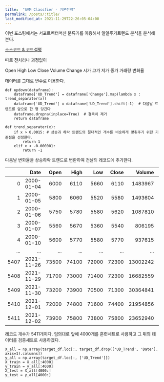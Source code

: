 ```yaml
---
title:  "SVM Classfier - 기본전략" 
permalink: /posts/:title/
last_modified_at: 2021-11-29T22:26:05-04:00
---
```


이번 포스팅에서는 서포트벡터머신 분류기를 이용해서 일일주가트렌드 분석을 분석해본다.


[소스코드 & 코드설명](https://github.com/meltingOcean/AI-Trade/blob/main/ML%20Quant%20Strategy/SVM_classifier.ipynb)


따로 전처리나 과정없이

Open	High	Low		Close	Volume		Change
시가	   고가	  저가	 종가		거래량		  변화율

데이터를 그대로 변수로 이용한다.



	def updown(dataframe):
    	dataframe['UD_Trend'] = dataframe['Change'].map(lambda x : trend_separater(x)) 
    	dataframe['UD_Trend'] = dataframe['UD_Trend'].shift(-1)  # 다음날 트렌드를 앞으로 한 행 당긴다
    	dataframe.dropna(inplace=True)  # 결측치 제거
    	return dataframe

	def trend_separater(x):
    	if x > 0.0015: # 상승과 하락 트렌드의 절대적인 개수를 비슷하게 맞춰주기 위한 기준점을 선정한다.
        	return 1
    	elif x < -0.000001:
        	return -1


다음날 변화율을 상승하락 트렌드로 변환하여 전날의 레코드에 추가한다.


|      |       Date |  Open |  High |   Low | Close |   Volume |    Change | UD_Trend |
|-----:|-----------:|------:|------:|------:|------:|---------:|----------:|---------:|
| 0    | 2000-01-04 | 6000  | 6110  | 5660  | 6110  | 1483967  | 0.148496  | -1.0     |
| 1    | 2000-01-05 | 5800  | 6060  | 5520  | 5580  | 1493604  | -0.086743 | 1.0      |
| 2    | 2000-01-06 | 5750  | 5780  | 5580  | 5620  | 1087810  | 0.007168  | -1.0     |
| 3    | 2000-01-07 | 5560  | 5670  | 5360  | 5540  | 806195   | -0.014235 | 1.0      |
| 4    | 2000-01-10 | 5600  | 5770  | 5580  | 5770  | 937615   | 0.041516  | -1.0     |
| ...  | ...        | ...   | ...   | ...   | ...   | ...      | ...       | ...      |
| 5407 | 2021-11-26 | 73500 | 74100 | 72000 | 72300 | 13002242 | -0.018996 | -1.0     |
| 5408 | 2021-11-29 | 71700 | 73000 | 71400 | 72300 | 16682559 | 0.000000  | -1.0     |
| 5409 | 2021-11-30 | 73200 | 73900 | 70500 | 71300 | 30364841 | -0.013831 | 1.0      |
| 5410 | 2021-12-01 | 72000 | 74800 | 71600 | 74400 | 21954856 | 0.043478  | 1.0      |
| 5411 | 2021-12-02 | 73900 | 75800 | 73800 | 75800 | 23652940 | 0.018817  | -1.0     |


레코드 개수가 5411개이다. 임의대로 앞에 4000개를 훈련세트로 사용하고 그 뒤의 데이터를 검증세트로 사용하겠다.


	X_all = np.array(target_df.loc[:, target_df.drop(['UD_Trend', 'Date'], axis=1).columns])
	y_all = np.array(target_df.loc[:, ['UD_Trend']])
	X_train = X_all[:4000]
	y_train = y_all[:4000]
	X_test = X_all[4000:]
	y_test = y_all[4000:]


